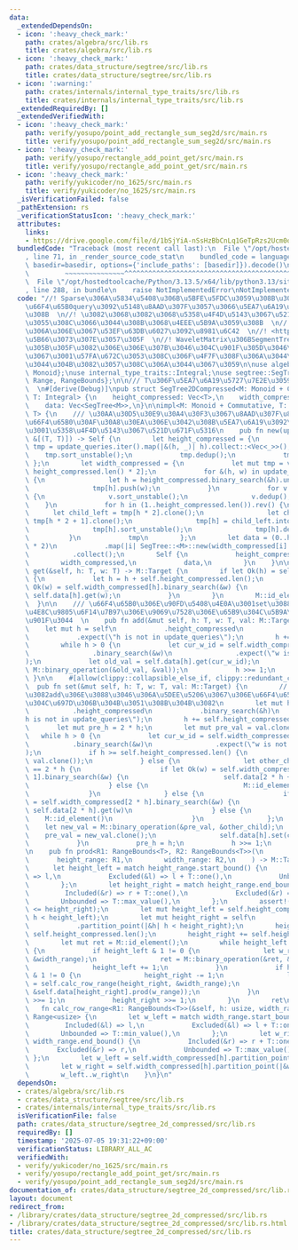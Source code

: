 ```yaml
---
data:
  _extendedDependsOn:
  - icon: ':heavy_check_mark:'
    path: crates/algebra/src/lib.rs
    title: crates/algebra/src/lib.rs
  - icon: ':heavy_check_mark:'
    path: crates/data_structure/segtree/src/lib.rs
    title: crates/data_structure/segtree/src/lib.rs
  - icon: ':warning:'
    path: crates/internals/internal_type_traits/src/lib.rs
    title: crates/internals/internal_type_traits/src/lib.rs
  _extendedRequiredBy: []
  _extendedVerifiedWith:
  - icon: ':heavy_check_mark:'
    path: verify/yosupo/point_add_rectangle_sum_seg2d/src/main.rs
    title: verify/yosupo/point_add_rectangle_sum_seg2d/src/main.rs
  - icon: ':heavy_check_mark:'
    path: verify/yosupo/rectangle_add_point_get/src/main.rs
    title: verify/yosupo/rectangle_add_point_get/src/main.rs
  - icon: ':heavy_check_mark:'
    path: verify/yukicoder/no_1625/src/main.rs
    title: verify/yukicoder/no_1625/src/main.rs
  _isVerificationFailed: false
  _pathExtension: rs
  _verificationStatusIcon: ':heavy_check_mark:'
  attributes:
    links:
    - https://drive.google.com/file/d/1bSjYiA-nSsHzBbCnLq1GeTpRzs2Ucm0q/view
  bundledCode: "Traceback (most recent call last):\n  File \"/opt/hostedtoolcache/Python/3.13.5/x64/lib/python3.13/site-packages/onlinejudge_verify/documentation/build.py\"\
    , line 71, in _render_source_code_stat\n    bundled_code = language.bundle(stat.path,\
    \ basedir=basedir, options={'include_paths': [basedir]}).decode()\n          \
    \         ~~~~~~~~~~~~~~~^^^^^^^^^^^^^^^^^^^^^^^^^^^^^^^^^^^^^^^^^^^^^^^^^^^^^^^^^^^^^^^^^^\n\
    \  File \"/opt/hostedtoolcache/Python/3.13.5/x64/lib/python3.13/site-packages/onlinejudge_verify/languages/rust.py\"\
    , line 288, in bundle\n    raise NotImplementedError\nNotImplementedError\n"
  code: "//! Sparse\u306A\u5834\u5408\u306B\u5BFE\u5FDC\u3059\u308B\u305F\u3081\u3001\
    \u66F4\u65B0query\u3092\u5148\u8AAD\u307F\u3057\u3066\u5EA7\u6A19\u5727\u7E2E\u3059\
    \u308B  \n//! \u3082\u3068\u3082\u3068\u5358\u4F4D\u5143\u3067\u521D\u671F\u5316\
    \u3055\u308C\u3066\u3044\u308B\u3068\u4EEE\u5B9A\u3059\u308B  \n//! 2\u6B21\u5143\
    \u306A\u306E\u3067\u53EF\u63DB\u6027\u3092\u8981\u6C42  \n//! <https://drive.google.com/file/d/1bSjYiA-nSsHzBbCnLq1GeTpRzs2Ucm0q/view>\u3067\
    \u5B66\u3073\u307E\u3057\u305F  \n//! WaveletMatrix\u306BSegmentTree\u3092\u8F09\
    \u305B\u305F\u3082\u306E\u306E\u307B\u3046\u304C\u901F\u305D\u3046\u306A\u306E\
    \u3067\u3001\u57FA\u672C\u3053\u308C\u306F\u4F7F\u308F\u306A\u3044\u3067\u3088\
    \u3044\u304B\u3082\u3057\u308C\u306A\u3044\u3067\u3059\n\nuse algebra::{Commutative,\
    \ Monoid};\nuse internal_type_traits::Integral;\nuse segtree::SegTree;\nuse std::ops::{Bound::*,\
    \ Range, RangeBounds};\n\n/// T\u306F\u5EA7\u6A19\u5727\u7E2E\u3059\u308B\u578B\
    \  \n#[derive(Debug)]\npub struct SegTree2DCompressed<M: Monoid + Commutative,\
    \ T: Integral> {\n    height_compressed: Vec<T>,\n    width_compressed: Vec<Vec<T>>,\n\
    \    data: Vec<SegTree<M>>,\n}\n\nimpl<M: Monoid + Commutative, T: Integral> SegTree2DCompressed<M,\
    \ T> {\n    /// \u30AA\u30D5\u30E9\u30A4\u30F3\u3067\u8AAD\u307F\u8FBC\u3093\u3060\
    \u66F4\u65B0\u30AF\u30A8\u30EA\u306E\u3042\u308B\u5EA7\u6A19\u3092\u4E0E\u3048\
    \u3001\u5358\u4F4D\u5143\u3067\u521D\u671F\u5316\n    pub fn new(update_queries:\
    \ &[(T, T)]) -> Self {\n        let height_compressed = {\n            let mut\
    \ tmp = update_queries.iter().map(|&(h, _)| h).collect::<Vec<_>>();\n        \
    \    tmp.sort_unstable();\n            tmp.dedup();\n            tmp\n       \
    \ };\n        let width_compressed = {\n            let mut tmp = vec![vec![];\
    \ height_compressed.len() * 2];\n            for &(h, w) in update_queries.iter()\
    \ {\n                let h = height_compressed.binary_search(&h).unwrap() + height_compressed.len();\n\
    \                tmp[h].push(w);\n            }\n            for v in tmp.iter_mut()\
    \ {\n                v.sort_unstable();\n                v.dedup();\n        \
    \    }\n            for h in (1..height_compressed.len()).rev() {\n          \
    \      let child_left = tmp[h * 2].clone();\n                let child_right =\
    \ tmp[h * 2 + 1].clone();\n                tmp[h] = child_left.into_iter().chain(child_right).collect();\n\
    \                tmp[h].sort_unstable();\n                tmp[h].dedup();\n  \
    \          }\n            tmp\n        };\n        let data = (0..height_compressed.len()\
    \ * 2)\n            .map(|i| SegTree::<M>::new(width_compressed[i].len()))\n \
    \           .collect();\n        Self {\n            height_compressed,\n    \
    \        width_compressed,\n            data,\n        }\n    }\n\n    pub fn\
    \ get(&self, h: T, w: T) -> M::Target {\n        if let Ok(h) = self.height_compressed.binary_search(&h)\
    \ {\n            let h = h + self.height_compressed.len();\n            if let\
    \ Ok(w) = self.width_compressed[h].binary_search(&w) {\n                return\
    \ self.data[h].get(w);\n            }\n        }\n        M::id_element()\n  \
    \  }\n\n    /// \u66F4\u65B0\u306E\u90FD\u5408\u4E0A\u3001set\u3088\u308A\u3082\
    \u4E8C\u9805\u6F14\u7B97\u306E\u9069\u7528\u306E\u65B9\u304C\u5B9A\u6570\u500D\
    \u901F\u3044  \n    pub fn add(&mut self, h: T, w: T, val: M::Target) {\n    \
    \    let mut h = self\n            .height_compressed\n            .binary_search(&h)\n\
    \            .expect(\"h is not in update_queries\");\n        h += self.height_compressed.len();\n\
    \        while h > 0 {\n            let cur_w_id = self.width_compressed[h]\n\
    \                .binary_search(&w)\n                .expect(\"w is not in update_queries\"\
    );\n            let old_val = self.data[h].get(cur_w_id);\n            self.data[h].set(cur_w_id,\
    \ M::binary_operation(&old_val, &val));\n            h >>= 1;\n        }\n   \
    \ }\n\n    #[allow(clippy::collapsible_else_if, clippy::redundant_clone)]\n  \
    \  pub fn set(&mut self, h: T, w: T, val: M::Target) {\n        // set\u3088\u308A\
    \u3082add\u306E\u3088\u3046\u306A\u5DEE\u5206\u3067\u306E\u66F4\u65B0\u306E\u65B9\
    \u304C\u697D\u306B\u304B\u3051\u308B\u304B\u3082\n        let mut h = self\n \
    \           .height_compressed\n            .binary_search(&h)\n            .expect(\"\
    h is not in update_queries\");\n        h += self.height_compressed.len();\n \
    \       let mut pre_h = 2 * h;\n        let mut pre_val = val.clone();\n     \
    \   while h > 0 {\n            let cur_w_id = self.width_compressed[h]\n     \
    \           .binary_search(&w)\n                .expect(\"w is not in update_queries\"\
    );\n            if h >= self.height_compressed.len() {\n                self.data[h].set(cur_w_id,\
    \ val.clone());\n            } else {\n                let other_child = if pre_h\
    \ == 2 * h {\n                    if let Ok(w) = self.width_compressed[2 * h +\
    \ 1].binary_search(&w) {\n                        self.data[2 * h + 1].get(w)\n\
    \                    } else {\n                        M::id_element()\n     \
    \               }\n                } else {\n                    if let Ok(w)\
    \ = self.width_compressed[2 * h].binary_search(&w) {\n                       \
    \ self.data[2 * h].get(w)\n                    } else {\n                    \
    \    M::id_element()\n                    }\n                };\n            \
    \    let new_val = M::binary_operation(&pre_val, &other_child);\n            \
    \    pre_val = new_val.clone();\n                self.data[h].set(cur_w_id, new_val);\n\
    \            }\n            pre_h = h;\n            h >>= 1;\n        }\n    }\n\
    \n    pub fn prod<R1: RangeBounds<T>, R2: RangeBounds<T>>(\n        &self,\n \
    \       height_range: R1,\n        width_range: R2,\n    ) -> M::Target {\n  \
    \      let height_left = match height_range.start_bound() {\n            Included(&l)\
    \ => l,\n            Excluded(&l) => l + T::one(),\n            Unbounded => T::min_value(),\n\
    \        };\n        let height_right = match height_range.end_bound() {\n   \
    \         Included(&r) => r + T::one(),\n            Excluded(&r) => r,\n    \
    \        Unbounded => T::max_value(),\n        };\n        assert!(height_left\
    \ <= height_right);\n        let mut height_left = self.height_compressed.partition_point(|&h|\
    \ h < height_left);\n        let mut height_right = self\n            .height_compressed\n\
    \            .partition_point(|&h| h < height_right);\n        height_left +=\
    \ self.height_compressed.len();\n        height_right += self.height_compressed.len();\n\
    \        let mut ret = M::id_element();\n        while height_left < height_right\
    \ {\n            if height_left & 1 != 0 {\n                let w_range = self.calc_row_range(height_left,\
    \ &width_range);\n                ret = M::binary_operation(&ret, &self.data[height_left].prod(w_range));\n\
    \                height_left += 1;\n            }\n            if height_right\
    \ & 1 != 0 {\n                height_right -= 1;\n                let w_range\
    \ = self.calc_row_range(height_right, &width_range);\n                ret = M::binary_operation(&ret,\
    \ &self.data[height_right].prod(w_range));\n            }\n            height_left\
    \ >>= 1;\n            height_right >>= 1;\n        }\n        ret\n    }\n\n \
    \   fn calc_row_range<R1: RangeBounds<T>>(&self, h: usize, width_range: &R1) ->\
    \ Range<usize> {\n        let w_left = match width_range.start_bound() {\n   \
    \         Included(&l) => l,\n            Excluded(&l) => l + T::one(),\n    \
    \        Unbounded => T::min_value(),\n        };\n        let w_right = match\
    \ width_range.end_bound() {\n            Included(&r) => r + T::one(),\n     \
    \       Excluded(&r) => r,\n            Unbounded => T::max_value(),\n       \
    \ };\n        let w_left = self.width_compressed[h].partition_point(|&w| w < w_left);\n\
    \        let w_right = self.width_compressed[h].partition_point(|&w| w < w_right);\n\
    \        w_left..w_right\n    }\n}\n"
  dependsOn:
  - crates/algebra/src/lib.rs
  - crates/data_structure/segtree/src/lib.rs
  - crates/internals/internal_type_traits/src/lib.rs
  isVerificationFile: false
  path: crates/data_structure/segtree_2d_compressed/src/lib.rs
  requiredBy: []
  timestamp: '2025-07-05 19:31:22+09:00'
  verificationStatus: LIBRARY_ALL_AC
  verifiedWith:
  - verify/yukicoder/no_1625/src/main.rs
  - verify/yosupo/rectangle_add_point_get/src/main.rs
  - verify/yosupo/point_add_rectangle_sum_seg2d/src/main.rs
documentation_of: crates/data_structure/segtree_2d_compressed/src/lib.rs
layout: document
redirect_from:
- /library/crates/data_structure/segtree_2d_compressed/src/lib.rs
- /library/crates/data_structure/segtree_2d_compressed/src/lib.rs.html
title: crates/data_structure/segtree_2d_compressed/src/lib.rs
---
```

